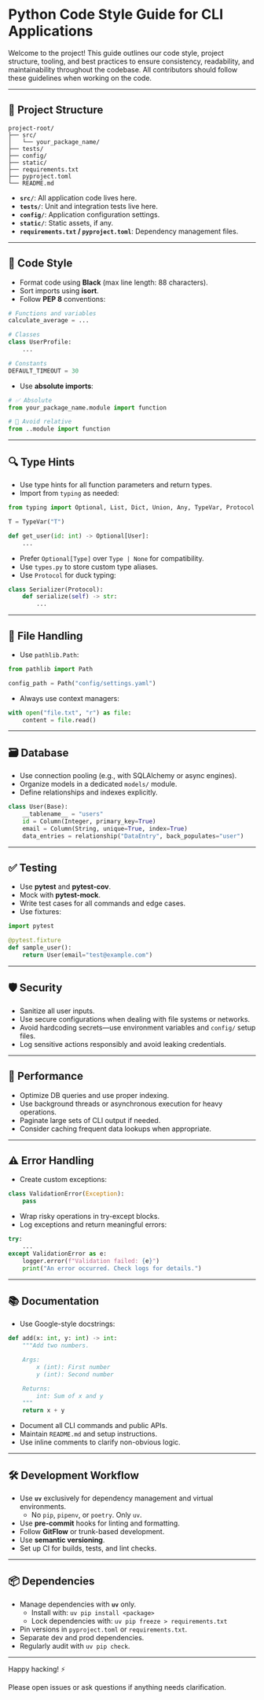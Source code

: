 # Python Code Style Guide for CLI Applications

Welcome to the project! This guide outlines our code style, project structure, tooling, and best practices to ensure consistency, readability, and maintainability throughout the codebase. All contributors should follow these guidelines when working on the code.

---

## 📁 Project Structure

```
project-root/
├── src/
│   └── your_package_name/
├── tests/
├── config/
├── static/
├── requirements.txt
├── pyproject.toml
└── README.md
```

- **`src/`**: All application code lives here.
- **`tests/`**: Unit and integration tests live here.
- **`config/`**: Application configuration settings.
- **`static/`**: Static assets, if any.
- **`requirements.txt` / `pyproject.toml`**: Dependency management files.

---

## 🎨 Code Style

- Format code using **Black** (max line length: 88 characters).
- Sort imports using **isort**.
- Follow **PEP 8** conventions:

```python
# Functions and variables
calculate_average = ...

# Classes
class UserProfile:
    ...

# Constants
DEFAULT_TIMEOUT = 30
```

- Use **absolute imports**:

```python
# ✅ Absolute
from your_package_name.module import function

# 🚫 Avoid relative
from ..module import function
```

---

## 🔍 Type Hints

- Use type hints for all function parameters and return types.
- Import from `typing` as needed:

```python
from typing import Optional, List, Dict, Union, Any, TypeVar, Protocol

T = TypeVar("T")

def get_user(id: int) -> Optional[User]:
    ...
```

- Prefer `Optional[Type]` over `Type | None` for compatibility.
- Use `types.py` to store custom type aliases.
- Use `Protocol` for duck typing:

```python
class Serializer(Protocol):
    def serialize(self) -> str:
        ...
```

---

## 📄 File Handling

- Use `pathlib.Path`:

```python
from pathlib import Path

config_path = Path("config/settings.yaml")
```

- Always use context managers:

```python
with open("file.txt", "r") as file:
    content = file.read()
```

---

## 🗃️ Database

- Use connection pooling (e.g., with SQLAlchemy or async engines).
- Organize models in a dedicated `models/` module.
- Define relationships and indexes explicitly.

```python
class User(Base):
    __tablename__ = "users"
    id = Column(Integer, primary_key=True)
    email = Column(String, unique=True, index=True)
    data_entries = relationship("DataEntry", back_populates="user")
```

---

## ✅ Testing

- Use **pytest** and **pytest-cov**.
- Mock with **pytest-mock**.
- Write test cases for all commands and edge cases.
- Use fixtures:

```python
import pytest

@pytest.fixture
def sample_user():
    return User(email="test@example.com")
```

---

## 🛡️ Security

- Sanitize all user inputs.
- Use secure configurations when dealing with file systems or networks.
- Avoid hardcoding secrets—use environment variables and `config/` setup files.
- Log sensitive actions responsibly and avoid leaking credentials.

---

## 🚀 Performance

- Optimize DB queries and use proper indexing.
- Use background threads or asynchronous execution for heavy operations.
- Paginate large sets of CLI output if needed.
- Consider caching frequent data lookups when appropriate.

---

## ⚠️ Error Handling

- Create custom exceptions:

```python
class ValidationError(Exception):
    pass
```

- Wrap risky operations in try-except blocks.
- Log exceptions and return meaningful errors:

```python
try:
    ...
except ValidationError as e:
    logger.error(f"Validation failed: {e}")
    print("An error occurred. Check logs for details.")
```

---

## 📚 Documentation

- Use Google-style docstrings:

```python
def add(x: int, y: int) -> int:
    """Add two numbers.

    Args:
        x (int): First number
        y (int): Second number

    Returns:
        int: Sum of x and y
    """
    return x + y
```

- Document all CLI commands and public APIs.
- Maintain `README.md` and setup instructions.
- Use inline comments to clarify non-obvious logic.

---

## 🛠️ Development Workflow

- Use **`uv`** exclusively for dependency management and virtual environments.
  - No `pip`, `pipenv`, or `poetry`. Only `uv`.
- Use **pre-commit** hooks for linting and formatting.
- Follow **GitFlow** or trunk-based development.
- Use **semantic versioning**.
- Set up CI for builds, tests, and lint checks.

---

## 📦 Dependencies

- Manage dependencies with **`uv`** only.
  - Install with: `uv pip install <package>`
  - Lock dependencies with: `uv pip freeze > requirements.txt`
- Pin versions in `pyproject.toml` or `requirements.txt`.
- Separate dev and prod dependencies.
- Regularly audit with `uv pip check`.

---

Happy hacking! ⚡

Please open issues or ask questions if anything needs clarification.
